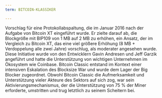 ```yaml
---
term: BITCOIN-KLASSIKER

---
```

Vorschlag für eine Protokollabspaltung, die im Januar 2016 nach der Aufgabe von Bitcoin XT eingeführt wurde. Er zielte darauf ab, die Blockgröße mit BIP109 von 1 MB auf 2 MB zu erhöhen, ein Ansatz, der im Vergleich zu Bitcoin XT, das eine viel größere Erhöhung (8 MB + Verdoppelung alle zwei Jahre) vorschlug, als moderater angesehen wurde. Diese Initiative wurde von den Entwicklern Gavin Andresen und Jeff Garzik angeführt und hatte die Unterstützung von wichtigen Unternehmen im Ökosystem wie Coinbase. Bitcoin Classic entstand im Kontext einer intensiven Eskalation des Blocksize War und wurde dem Lager der Big Blocker zugeordnet. Obwohl Bitcoin Classic die Aufmerksamkeit und Unterstützung vieler Akteure des Sektors auf sich zog, war sein Aktivierungsmechanismus, der die Unterstützung von 75 % der Miner erforderte, umstritten und trug letztlich zu seinem Scheitern bei.